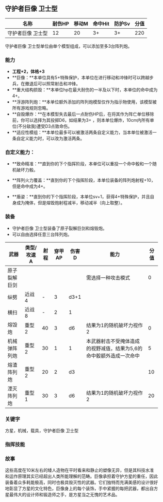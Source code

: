 ## 守护者巨像 卫士型

| 名称              | 耐伤HP | 移动M | 命中Hit | 防护Sv | 分值 |
| ----------------- | ------ | ----- | ------- | ------ | ---- |
| 守护者巨像 卫士型 | 12     | 20    | 3+      | 3+     | 220  |

守护者巨像 卫士型单位由单个模型组成，可以添加至多3台阵列炮。

### 能力

- **工程+2，体格+3**
- **巨像：**本单位具有5+特殊保护，本单位在进行移动和冲锋时可以跨越步兵，在撤退后可以照常射击和冲锋。
- **重大结构损毁：**本单位hp在最大耐伤的一半及以下时，本单位的命中成为4+。
- **浮游阵列炮：**本单位额外添加的阵列炮模型仅作为指示物使用，该模型被所有游戏规则忽略。
- **自毁爆炸：**在本模型失去最后一点耐伤HP后，在将其作为阵亡单位移除前，你可以选择为其投掷D6，如结果为3+ ，则本单位爆炸，10cm内所有单位(不分敌我)遭受D3点致命伤。
- **适应性模组：**本单位最多可以被激活两条自定义能力，当本单位被激活一条自定义能力时，可以改为激活两条。

### **自定义能力：**

- **致命精准：**直到你的下个指挥阶段，本单位可以重投一个命中骰和一个随机破坏力骰。

- **阵列火力覆盖：**直到你的下个指挥阶段，本单位装备的阵列炮射程+10，但是命中成为4+。

- **盾姿：**直到你的下个指挥阶段，本单位sv+1，获得4+特殊保护，并且自身成为掩体，但是熔毁炮射程减半，移动减半（向上取整）。

### 装备

- 守护者巨像 卫士型装备了原子裂解巨剑和熔毁炮。
- 可以自由选择任意三台阵列炮。

| 武器         | 类型/攻速A | 射程 | 穿甲AP | 伤害D | 能力                                                         | 分值 |
| ------------ | ---------- | ---- | ------ | ----- | ------------------------------------------------------------ | ---- |
| 原子裂解巨剑 |            |      |        |       | 需选择一种攻击模式                                           | 0    |
| 纵劈         | 近战4      | -    | 3      | d3+1  |                                                              |      |
| 横扫         | 近战8      | -    | 2      | 1     |                                                              |      |
| 熔毁炮       | 重型2      | 40   | 3      | d6    | 结果为1的随机破坏力视作2                                     | 0    |
| 机械弹阵列炮 | 重型2      | 30   | 1      | 1     | 本武器射击不受掩体造成的视野减值，结果为5,6的命中骰额外造成一次命中 | 5    |
| 熔渣阵列炮   | 重型2      | 20   | 2      | d3    |                                                              | 10   |
| 湮灭阵列炮   | 重型1      | 30   | 3      | d6    | 结果为1的随机破坏力视作2                                     | 20   |

### **关键字**

方星，机械，载具，守护者巨像 卫士型

### 指挥技能



### 故事

这些高度在10米左右的矮人造物在平时看来和静止的塑像无异，但是其科技水准和运作原理其实已经超出人类所能理解的范畴。巨像承担着守护方星的重任，因此装备着众多耗能极高，同时也极具毁灭性的武器。它们独特而充满美感的设计很好地彰显了方星的文化特色，巨像身上的每个装饰，手中紧握的每把武器，都出自方星最伟大的设计师和锻造师之手，是方星当之无愧的艺术品。